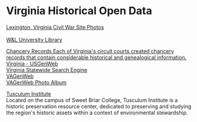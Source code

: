 # Virginia Historical Open Data  

	

[Lexington, Virginia Civil War Site Photos](http://www.civilwaralbum.com/misc/lexington_va1.htm)  
[](http://www.civilwaralbum.com/misc_list.htm#Virginia)  
[W&L University Library](http://library.wlu.edu/)  

[Chancery Records Each of Virginia's circuit courts created chancery records that contain considerable historical and genealogical information.](http://www.virginiamemory.com/collections/chancery/)  
[Virginia - USGenWeb](http://www.usgwarchives.net/va/vafiles.htm)  
[Virginia Statewide Search Engine](http://www.usgwarchives.net/va/vasearch.htm)  
[VAGenWeb](http://www.vagenweb.org/)  
[VAGenWeb Photo Album](http://usgwarchives.net/va/photo/)  

[Tusculum Institute](http://lynnrainville.org/tusculuminstitute/index)    
Located on the campus of Sweet Briar College, Tusculum Institute is a historic preservation resource center, dedicated to preserving and studying the region's historic assets within a context of environmental stewardship.  

